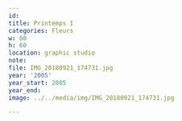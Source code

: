 ```yaml
---
id:
title: Printemps I
categories: Fleurs
w: 80
h: 60
location: graphic studio
note:
file: IMG_20180921_174731.jpg
year: '2005'
year_start: 2005
year_end:
image: ../../media/img/IMG_20180921_174731.jpg

---
```

